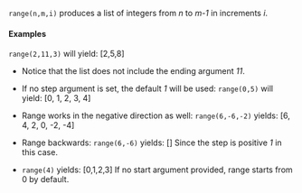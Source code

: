 
`range(n,m,i)` produces a list of integers from *n* to *m-1* in increments *i*.

#### Examples
`range(2,11,3)` will yield: [2,5,8]
- Notice that the list does not include the ending argument *11*.

- If no step argument is set, the default *1* will be used:
	`range(0,5)` will yield: [0, 1, 2, 3, 4]

- Range works in the negative direction as well:
	`range(6,-6,-2)` yields: [6, 4, 2, 0, -2, -4]

- Range backwards: `range(6,-6)` yields: []
	Since the step is positive *1* in this case.

- `range(4)` yields: [0,1,2,3]
	If no start argument provided, range starts from 0 by default.
